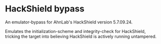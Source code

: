 # HackShield bypass
An emulator-bypass for AhnLab's HackShield version 5.7.09.24.

Emulates the initialization-scheme and integrity-check for HackShield, tricking the target into believing HackShield is actively running untampered.
